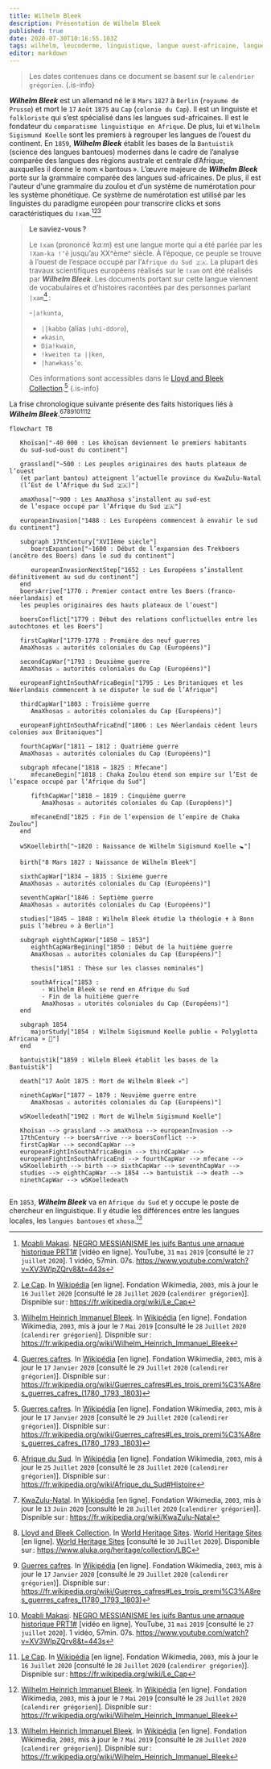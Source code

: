 ```yaml
---
title: Wilhelm Bleek
description: Présentation de Wilhelm Bleek
published: true
date: 2020-07-30T10:16:55.103Z
tags: wilhelm, leucoderme, linguistique, langue ouest-africaine, langue de l’ouest, pionnier, allemand, bleek, wilhelm bleek, blanc, linguiste, missionnaire
editor: markdown
---
```


> Les dates contenues dans ce document se basent sur le `calendrier grégorien`.
{.is-info}

***Wilhelm Bleek*** est un allemand né le `8` `Mars` `1827` à `Berlin` (`royaume de Prusse`) et mort le `17` `Août` `1875` au `Cap` (`colonie du Cap`). Il est un linguiste et `folkloriste` qui s’est spécialisé dans les langues sud-africaines. Il est le fondateur du `comparatisme linguistique en Afrique`. De plus, lui et `Wilhelm Sigismund Koelle` sont les premiers à regrouper les langues de l’ouest du continent.
En `1859`, ***Wilhelm Bleek*** établit les bases de la `Bantuistik` (science des langues bantoues) modernes dans le cadre de l’analyse comparée des langues des régions australe et centrale d’Afrique, auxquelles il donne le nom « bantous ».
L’œuvre majeure de ***Wilhelm Bleek*** porte sur la grammaire comparée des langues sud-africaines. De plus, il est l'auteur d'une grammaire du zoulou et d’un système de numérotation pour les système phonétique. Ce système de numérotation est utilisé par les linguistes du paradigme européen pour transcrire clicks et sons caractéristiques du `ǀxam`.[^1][^2][^3]

> **Le saviez-vous ?**
> 
> Le `ǀxam` (prononcé *ˈkɑːm*) est une langue morte qui a été parlée par les `ǀXam-ka ǃʼē` jusqu’au XX^ème^ siècle. À l’époque, ce peuple se trouve à l’ouest de l’espace occupé par l’`Afrique du Sud 🇿🇦`.
> La plupart des travaux scientifiques européens réalisés sur le `ǀxam` ont été réalisés par ***Wilhelm Bleek***. Les documents portant sur cette langue viennent de vocabulaires et d’histoires racontées par des personnes parlant `|xam`[^6] :
> 
> -`|a!kunta`,
> - `||kabbo` (alias `|uhi-ddoro`),
> - `≠kasin`,
> - `Dia!kwain`,
> - `!kweiten ta ||ken`,
> - `|han≠kass’o`.
> 
> Ces informations sont accessibles dans le [Lloyd and Bleek Collection](http://lloydbleekcollection.cs.uct.ac.za).[^6]
{.is-info}

La frise chronologique suivante présente des faits historiques liés à ***Wilhelm Bleek***.[^4][^5][^8][^6][^1][^2][^3]

```mermaid
flowchart TB
   
   Khoïsan["-40 000 : Les khoïsan deviennent le premiers habitants
   du sud-sud-oust du continent"]
   
   grassland["~500 : Les peuples originaires des hauts plateaux de l’ouest
   (et parlant bantou) atteignent l’actuelle province du KwaZulu-Natal
   (l’Est de l’Afrique du Sud 🇿🇦)"]
   
   amaXhosa["~900 : Les AmaXhosa s’installent au sud-est
   de l’espace occupé par l’Afrique du Sud 🇿🇦"]
   
   europeanInvasion["1488 : Les Européens commencent à envahir le sud du continent"]
   
   subgraph 17thCentury["XVIIème siècle"]
      boersExpantion["~1600 : Début de l’expansion des Trekboers (ancêtre des Boers) dans le sud du continent"]
      
      europeanInvasionNextStep["1652 : Les Européens s’installent définitivement au sud du continent"]
   end   
   boersArrive["1770 : Premier contact entre les Boers (franco-néerlandais) et
   les peuples originaires des hauts plateaux de l’ouest"]
   
   boersConflict["1779 : Début des relations conflictuelles entre les autochtones et les Boers"]
   
   firstCapWar["1779-1778 : Première des neuf guerres
   AmaXhosas ⚔ autorités coloniales du Cap (Européens)"]
   
   secondCapWar["1793 : Deuxième guerre
   AmaXhosas ⚔ autorités coloniales du Cap (Européens)"]
   
   europeanFightInSouthAfricaBegin["1795 : Les Britaniques et les Néerlandais commencent à se disputer le sud de l’Afrique"]
   
   thirdCapWar["1803 : Troisième guerre
      AmaXhosas ⚔ autorités coloniales du Cap (Européens)"]

   europeanFightInSouthAfricaEnd["1806 : Les Néerlandais cèdent leurs colonies aux Britaniques"]

   fourthCapWar["1811 − 1812 : Quatrième guerre
   AmaXhosas ⚔ autorités coloniales du Cap (Européens)"]
   
   subgraph mfecane["1818 − 1825 : Mfecane"]
      mfecaneBegin["1818 : Chaka Zoulou étend son empire sur l’Est de l’espace occupé par l’Afrique du Sud"]
      
      fifthCapWar["1818 − 1819 : Cinquième guerre
         AmaXhosas ⚔ autorités coloniales du Cap (Européens)"]
         
      mfecaneEnd["1825 : Fin de l’expension de l’empire de Chaka Zoulou"]
   end
   
   wSKoellebirth["~1820 : Naissance de Wilhelm Sigismund Koelle 🚼"]
   
   birth["8 Mars 1827 : Naissance de Wilhelm Bleek"]
      
   sixthCapWar["1834 − 1835 : Sixième guerre
   AmaXhosas ⚔ autorités coloniales du Cap (Européens)"]
   
   seventhCapWar["1846 : Septième guerre 
   AmaXhosas ⚔ autorités coloniales du Cap (Européens)"]
      
   studies["1845 − 1848 : Wilhelm Bleek étudie la théologie ✝ à Bonn
   puis l’hébreu ✡ à Berlin"]
   
   subgraph eighthCapWar["1850 − 1853"]
      eighthCapWarBegining["1850 : Début de la huitième guerre 
      AmaXhosas ⚔ autorités coloniales du Cap (Européens)"]
      
      thesis["1851 : Thèse sur les classes nominales"]
   
      southAfrica["1853 :
         - Wilhelm Bleek se rend en Afrique du Sud
         - Fin de la huitième guerre 
         AmaXhosas ⚔ utorités coloniales du Cap (Européens)"]
   end
   
   subgraph 1854
      majorStudy["1854 : Wilhelm Sigismund Koelle publie « Polyglotta Africana » 📖"]
   end
   
   bantuistik["1859 : Wilelm Bleek établit les bases de la Bantuistik"]
   
   death["17 Août 1875 : Mort de Wilhelm Bleek 💀"]
   
   ninethCapWar["1877 − 1879 : Neuvième guerre entre
      AmaXhosas ⚔ autorités coloniales du Cap (Européens)"]

   wSKoelledeath["1902 : Mort de Wilhelm Sigismund Koelle"]
      
   Khoïsan --> grassland --> amaXhosa --> europeanInvasion -->
   17thCentury --> boersArrive --> boersConflict --> 
   firstCapWar --> secondCapWar --> 
   europeanFightInSouthAfricaBegin --> thirdCapWar --> 
   europeanFightInSouthAfricaEnd --> fourthCapWar --> mfecane --> 
   wSKoellebirth --> birth --> sixthCapWar --> seventhCapWar --> 
   studies --> eighthCapWar --> 1854 --> bantuistik --> death --> 
   ninethCapWar --> wSKoelledeath
   
```

En `1853`, ***Wilhelm Bleek*** va en `Afrique du Sud` et y occupe le poste de chercheur en linguistique. Il y étudie les différences entre les langues locales, les `langues bantoues` et `xhosa`.[^3]

[^1]: [Moabli Makasi](https://www.youtube.com/channel/UCjj4wUCAsYWITZQv4DbtPNw). [NEGRO MESSIANISME les juifs Bantus une arnaque historique PRT1#](https://www.youtube.com/watch?v=XV3WIpZQrv8&t=443s) [vidéo en ligne]. YouTube, `31` `mai` `2019` [consulté le `27` `juillet` `2020`]. 1 vidéo, 57min. 07s. https://www.youtube.com/watch?v=XV3WIpZQrv8&t=443s
[^2]: [Le Cap](https://fr.wikipedia.org/wiki/Le_Cap). In [Wikipédia](https://wikipedia.org) [en ligne]. Fondation Wikimedia, `2003`, mis à jour le `16` `Juillet` `2020` [consulté le `28` `Juillet` `2020` (`calendirer grégorien`)]. Dispnible sur : https://fr.wikipedia.org/wiki/Le_Cap
[^3]: [Wilhelm Heinrich Immanuel Bleek](https://fr.wikipedia.org/wiki/Wilhelm_Heinrich_Immanuel_Bleek). In [Wikipédia](https://wikipedia.org) [en ligne]. Fondation Wikimedia, `2003`, mis à jour le `7` `Mai` `2019` [consulté le `28` `Juillet` `2020` (`calendirer grégorien`)]. Dispnible sur : https://fr.wikipedia.org/wiki/Wilhelm_Heinrich_Immanuel_Bleek
[^4]: [Afrique du Sud](https://fr.wikipedia.org/wiki/Afrique_du_Sud#Histoire). In [Wikipédia](https://wikipedia.org) [en ligne]. Fondation Wikimedia, `2003`, mis à jour le `25` `Juillet` `2020` [consulté le `28` `Juillet` `2020` (`calendirer grégorien`)]. Dispnible sur : https://fr.wikipedia.org/wiki/Afrique_du_Sud#Histoire
[^5]: [KwaZulu-Natal](https://fr.wikipedia.org/wiki/KwaZulu-Natal). In [Wikipédia](https://wikipedia.org) [en ligne]. Fondation Wikimedia, `2003`, mis à jour le `13` `Juin` `2020` [consulté le `28` `Juillet` `2020` (`calendirer grégorien`)]. Dispnible sur : https://fr.wikipedia.org/wiki/KwaZulu-Natal
[^6]: [Guerres cafres](https://fr.wikipedia.org/wiki/Guerres_cafres#Les_trois_premi%C3%A8res_guerres_cafres_(1780,_1793,_1803)). In [Wikipédia](https://wikipedia.org) [en ligne]. Fondation Wikimedia, `2003`, mis à jour le `17` `Janvier` `2020` [consulté le `29` `Juillet` `2020` (`calendirer grégorien`)]. Dispnible sur : https://fr.wikipedia.org/wiki/Guerres_cafres#Les_trois_premi%C3%A8res_guerres_cafres_(1780,_1793,_1803)
[^7]: [ǀXam language](https://en.wikipedia.org/wiki/%C7%80Xam_language). In [Wikipédia](https://wikipedia.org) [en ligne]. Fondation Wikimedia, `2003`, mis à jour le `8` `Juin` `2020` [consulté le `30` `Juillet` `2020` (`calendirer grégorien`)]. Dispnible sur : https://en.wikipedia.org/wiki/%C7%80Xam_language
[^8]: [Lloyd and Bleek Collection](https://www.aluka.org/heritage/collection/LBC). In [World Heritage Sites](https://www.aluka.org/heritage). [World Heritage Sites](https://www.aluka.org/heritage) [en ligne]. [World Heritage Sites](https://www.aluka.org/heritage) [consulté le `30` `Juillet` `2020`]. Disponible sur : https://www.aluka.org/heritage/collection/LBC